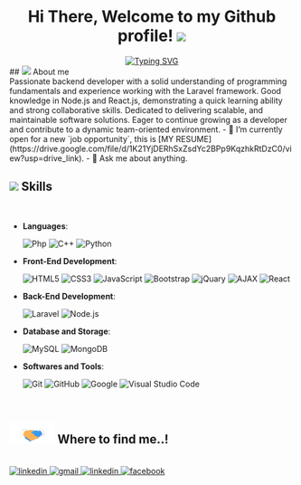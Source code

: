 
<div align=center>
<h1> Hi There, Welcome to my Github profile! <img src="https://github.com/abdoachhoubi/abdoachhoubi/blob/main/gifs/Hi.gif" width="30"></h1>
<a href="https://git.io/typing-svg"><img src="https://readme-typing-svg.demolab.com?font=Time+New+Roman&weight=800&size=32&duration=4000&pause=500&center=true&vCenter=true&width=600&height=100&lines=Hi%F0%9F%91%8B%2CI'am-Ahmed-Sallam;Backen-Developer" alt="Typing SVG" /></a>
</div>
## <picture><img src = "https://github.com/7oSkaaa/7oSkaaa/blob/main/Images/about_me.gif?raw=true" width = 50px></picture> About me
<br>
Passionate backend developer with a solid understanding of programming fundamentals and experience working with the Laravel framework. Good knowledge in Node.js and React.js, demonstrating a quick learning ability and strong collaborative skills. Dedicated to delivering scalable, and maintainable software solutions. Eager to continue growing as a developer and contribute to a dynamic team-oriented environment.
- 🤔 I’m currently open for a new `job opportunity`, this is [MY RESUME](https://drive.google.com/file/d/1K21YjDERhSxZsdYc2BPp9KqzhkRtDzC0/view?usp=drive_link).
- 💬 Ask me about anything.
  
<br>




## <img src="https://media2.giphy.com/media/QssGEmpkyEOhBCb7e1/giphy.gif?cid=ecf05e47a0n3gi1bfqntqmob8g9aid1oyj2wr3ds3mg700bl&rid=giphy.gif" width ="25"><b> Skills</b>
<br>
<p align="center">

- **Languages**:
    
    ![Php](https://img.shields.io/badge/Php%20-%232370ED.svg?style=for-the-badge&logo=php&logoColor=white)
    ![C++](https://img.shields.io/badge/C++%20-%2300599C.svg?style=for-the-badge&logo=c%2B%2B&logoColor=white)
    ![Python](https://img.shields.io/badge/Python%20-%2314354C.svg?style=for-the-badge&logo=python&logoColor=white)

    
- **Front-End Development**:

   ![HTML5](https://img.shields.io/badge/HTML5%20-%23E34F26.svg?style=for-the-badge&logo=html5&logoColor=white)
   ![CSS3](https://img.shields.io/badge/CSS%20-%231572B6.svg?style=for-the-badge&logo=css3&logoColor=white)
   ![JavaScript](https://img.shields.io/badge/JavaScript%20-%23F7DF1E.svg?style=for-the-badge&logo=javascript&logoColor=black)
   ![Bootstrap](https://img.shields.io/badge/Bootstrap%20-%231572B6.svg?style=for-the-badge&logo=bootstrap&logoColor=white)
   ![jQuary](https://img.shields.io/badge/jQuary%20-%231572B6.svg?style=for-the-badge&logo=jquary&logoColor=white)
   ![AJAX](https://img.shields.io/badge/Ajax%20-%231572B6.svg?style=for-the-badge&logo=ajax&logoColor=white)
   ![React](https://img.shields.io/badge/React-%2361DAFB.svg?style=for-the-badge&logo=react&logoColor=black)


- **Back-End Development**:

    ![Laravel](https://img.shields.io/badge/Laravel-%23FF9900.svg?style=for-the-badge&logo=laravel&logoColor=white)
    ![Node.js](https://img.shields.io/badge/Node.js-%23339933.svg?style=for-the-badge&logo=node.js&logoColor=white)
  
- **Database and Storage**:

    ![MySQL](https://img.shields.io/badge/MySQL-%234479A1.svg?style=for-the-badge&logo=mysql&logoColor=white)
    ![MongoDB](https://img.shields.io/badge/MongoDB-%2347A248.svg?style=for-the-badge&logo=mongodb&logoColor=white)


- **Softwares and Tools**:

    ![Git](https://img.shields.io/badge/git-%23F05033.svg?style=for-the-badge&logo=git&logoColor=white)
    ![GitHub](https://img.shields.io/badge/github-%23121011.svg?style=for-the-badge&logo=github&logoColor=white)
    ![Google](https://img.shields.io/badge/google-%234285F4.svg?style=for-the-badge&logo=google&logoColor=white)
    ![Visual Studio Code](https://img.shields.io/badge/Visual%20Studio%20Code-0078d7.svg?style=for-the-badge&logo=visual-studio-code&logoColor=white)

</p>
<br>

## <img src="https://github.com/0xAbdulKhalid/0xAbdulKhalid/raw/main/assets/mdImages/handshake.gif" width ="80"><b> Where to find me..!</b>
<br>
<a href="https://github.com/AhmedSallam7810" target="_blank">
<img src=https://img.shields.io/badge/github-%2300acee.svg?color=black&style=for-the-badge&logo=github&logoColor=white alt=linkedin style="margin-bottom: 5px;" />
</a>
<a href="mailto:AhmedSallam7810@gmail.com" target="_blank">
<img src=https://img.shields.io/badge/gmail-%2300acee.svg?color=black&style=for-the-badge&logo=gmail&logoColor=white alt=gmail style="margin-bottom: 5px;" />
</a>
<a href="https://www.linkedin.com/in/ahmed-sallam-02560320a" target="_blank">
<img src=https://img.shields.io/badge/linkedin-%ff5851db.svg?color=black&style=for-the-badge&logo=linkedin&logoColor=white alt=linkedin style="margin-bottom: 5px;" />
</a>
<a href="https://www.facebook.com/rohimakayalla" target="_blank">
<img src=https://img.shields.io/badge/facebook-%2300acee.svg?color=black&style=for-the-badge&logo=facebook&logoColor=white alt=facebook style="margin-bottom: 5px;" />
</a>

